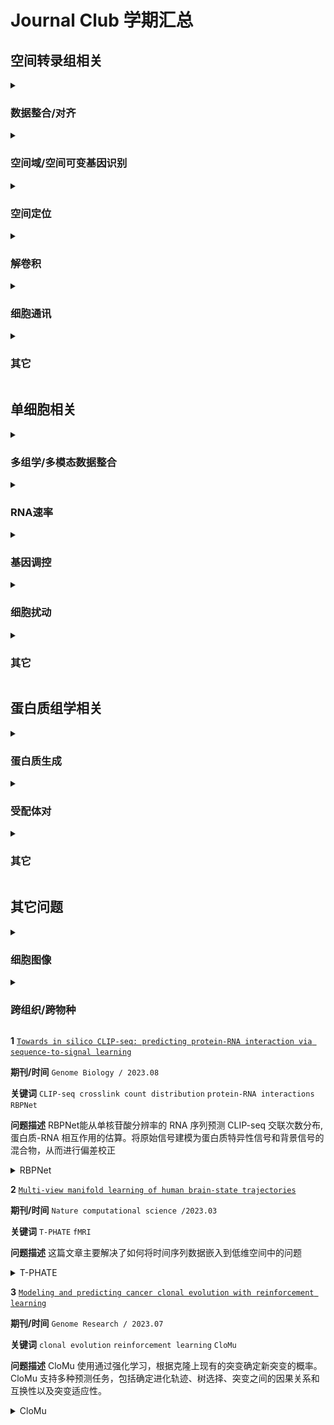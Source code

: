 # Journal Club 学期汇总

## 空间转录组相关

<details><summary> 
  
### 数据整合/对齐
</summary>


**1**  [`Partial alignment of multislice spatially resolved transcriptomics data`](https://www.biorxiv.org/content/10.1101/2023.01.08.523162v1.full.pdf)

**期刊/时间** `Genome reserch / 2023 10` 

**关键词** `Alignment of spatial transcriptomics`  `PASTE2`

**问题描述** 对齐空间转录组数据的方法，是之前的PASTE的进一步工作，考虑了空间转录组切片只有部分对齐的情况

PASTE在进行切片对齐时假设两个切片可以在整体的2D切片内（所有点）进行对齐。即两个切片整体在生理上、技术上都具有高度的相似性。然而这通常并不是一个合理的假设，因为组织解剖和阵列（捕获区）放置在一致性上存在技术困难，并且相邻切片之间组织形态可能也难免存在差异。有时可能相邻切片之间沿z轴（垂直于切片的轴）只有部分组织重叠:
<details><summary> paste2 </summary>
<img src="fig/paste2_1.png">
<img src="fig/paste2_2.png"></details>
s被认为是表示两切片之间重叠占比的参数，当g_i=1/n时，将有占比大约为s的细胞参与了对齐。

**2**  [`STalign: Alignment of spatial transcriptomics data using diffeomorphic metric mapping`](https://www.nature.com/articles/s41467-023-43915-7)

**期刊/时间** `Nature Communications / 2023 12` 

**关键词** `Alignment of spatial transcriptomics`  `LDDMM` `STalign`

**问题描述** 使用一个现有的图像映射算法LDDMM来对齐空间转录组数据
<details><summary> STalign </summary>
<img src="fig/STalign.png"></details>

**3**  [`Alignment of spatial genomics data using deep Gaussian processes`](https://www.nature.com/articles/s41592-023-01972-2)

**期刊/时间** `Nature Methods  / 2023 08` 

**关键词** `integrating and aligning of spatial transcriptomics` `deep Gaussian processes`

**问题描述** 基于深度高斯过程对齐空间转录组数据
<details><summary> deep GP </summary>
<img src="fig/deep gaussian.png"></details>



**4**  [SPIRAL: integrating and aligning spatially resolved transcriptomics data across different experiments, conditions, and technologies](https://genomebiology.biomedcentral.com/articles/10.1186/s13059-023-03078-6)

**期刊/时间** `Nature Computational Science  / 2023 10` 

**关键词** `integrating and aligning of spatial transcriptomics` `SPIRAL`

**问题描述** SPIRAL 由两个连续模块组成： SPIRAL-integration（基于图域适应的数据集成）和 SPIRAL-alignment（基于集群感知的优化传输协调对齐）
<details><summary> SPIRAL </summary>
<img src="fig/SPIRAL.png"></details>


**5**  [Integrating spatial transcriptomics data across different conditions, technologies and developmental stages](https://www.biorxiv.org/content/10.1101/2022.12.26.521888v1.full.pdf)

**期刊/时间** `Nature Computational Science  / 2023 10` 

**关键词** `Integrating spatial transcriptomics data` `STAligner`

**问题描述** STAligner 的图注意神经网络，用于整合和对齐 ST 数据集，实现空间感知数据整合、同步空间域识别和下游比较分析。
<details><summary> STAligner </summary>
<img src="fig/STAligner.png"></details>



**6**  [`Latent feature extraction with a prior-based self-attention framework for spatial transcriptomics`](https://genome.cshlp.org/content/33/10/1757.full)

**期刊/时间** `Genome reserch / 2023 10` 

**关键词** `Latent feature extraction` `self- attention`  `PAST`

**问题描述** 基于自注意力框架来提取空间转录组数据的潜在特征
<details><summary> past </summary>
<img src="fig/past.png"></details>

**7**  [`MUSTANG: multi-sample spatial transcriptomics data analysis with cross-sample transcriptional similarity guidance`](https://www.biorxiv.org/content/10.1101/2023.09.08.556895v1.full.pdf)

**期刊/时间** `bioRxiv /2023.09` 

**关键词** `transcriptomics data analysis` `grouped horseshoe distribution` `spot similarity graph` `MUSTANG`

**问题描述** 空间转录组数据整合分析，最终得到的是所有spot的新的表示，并不强调空间坐标对应
<details><summary> MUSTANG </summary>
<img src="fig/MUSTANG.png"></details>


**8**  [`Construction of a 3D whole organism spatial atlas by joint modelling of multiple slices with deep neural networks`](https://www.nature.com/articles/s42256-023-00734-1)

**期刊/时间** `Nature Machine Intelligence /2023.10` 

**关键词** `transcriptomics data analysis` `STitch3D`

**问题描述** 空间转录组数据整合分析，构建3D-graph
<details><summary> STitch3D </summary>
<img src="fig/STitch3D.png"></details>

</details>


<details><summary> 
  
### 空间域/空间可变基因识别 
</summary>
  
**1**  [`STAMarker: determining spatial domain-specific variable genes with saliency maps in deep learning`](https://www.biorxiv.org/content/10.1101/2022.11.07.515535v1.full.pdf)

**期刊/时间** `Nucleic Acids Research / 2023.10` 

**关键词** `graph-attention autoencoders` `multilayer perceptron classifiers` `saliency map computation`

**问题描述** 识别特定于空间域的空间可变基因
<details><summary> STAMarker </summary>
<img src="fig/STAMarker.png"></details>


**2**  [`Probabilistic cell / domain-type assignment of spatial transcriptomics data with SpatialAnno`](https://www.biorxiv.org/content/10.1101/2023.02.08.527590v1.full.pdf)

**期刊/时间** `Nucleic Acids Research / 2023.11` 

**关键词** `factor model` `Potts model`

**问题描述** 利用大量非标记基因以及有关标记基因的“定性”信息进行空间转录组数据集注释
<details><summary> SpatialAnno </summary>
<img src="fig/SpatialAnno.png"></details>


**3**  [`Mapping the topography of spatial gene expression with interpretable deep learning`](https://www.biorxiv.org/content/10.1101/2023.10.10.561757v1.full.pdf)

**期刊/时间** `bioRxiv /2023.10` 

**关键词** `Isodepth` `spatial transcriptomics data` `spatial domain` `GASTON`

**问题描述** 从 SRT 数据中识别具有空间变化表达的空间域和/或基因
<details><summary> GASTON </summary>
<img src="fig/GASTON.png"></details>


**4**  [`nnSVG for the scalable identification of spatially variable genes using nearest-neighbor Gaussian processes`](https://www.nature.com/articles/s41467-023-39748-z)

**期刊/时间** `Nature Communications / 2023.07` 

**关键词** `spatially variable genes` `nearest-neighbor Gaussian processes`

**问题描述** 基于高斯过程寻找空间可变基因

</details>

<details><summary> 
  
### 空间定位 
</summary>
  
**1**  [`Leveraging spatial transcriptomics data to recover cell locations in single-cell RNA-seq with CeLEry`](https://www.nature.com/articles/s41467-023-39895-3)

**期刊/时间** `Nature communications  /2023.07` 

**关键词** `Spatial transcriptomics` `scRNA-seq` `cell location recovery`

**问题描述** 通过学习单细胞转录组和空间位置之间的关系，利用单细胞的基因表达信息来预测其位置信息
<details><summary> CeLEry </summary>
<img src="fig/CeLEry.png"></details>


**2**  [`SiGra: single-cell spatial elucidation through an image-augmented graph transformer`](https://www.nature.com/articles/s41467-023-41437-w)

**期刊/时间** `Nature communications / 2023.09` 

**关键词** `Spatial transcriptomics` `Graph transformer` `Multimodal data`

**问题描述** 利用多通道免疫组化图像和基因表达数据，通过图卷积神经网络的方式，对细胞进行空间定位和分类
<details><summary> SiGra </summary>
<img src="fig/SiGra.png"></details>

</details>

<details><summary> 
  
### 解卷积 
</summary>

**1**  [`GTM-decon: guided-topic modeling of single-cell transcriptomes enables sub-cell-type and disease-subtype deconvolution of bulk transcriptomes`](https://genomebiology.biomedcentral.com/articles/10.1186/s13059-023-03034-4)

**期刊/时间** `Genome Biology / 2023.08` 

**关键词** `deconvolution` `Cell-type composition` `GTM-decon`

**问题描述** 用于解卷积的引导主题模型（GTM-decon），能从单细胞 RNA-seq 数据中自动推断细胞类型特异性基因主题分布，用于解卷积批量转录组
<details><summary> GTM-decon </summary>
<img src="fig/GTM-decon.png"></details>

**2**  [`SCS: cell segmentation for high-resolution spatial transcriptomics`](https://www.nature.com/articles/s41592-023-01939-3)

**期刊/时间** `Nature Methods / 2022.12` 

**关键词** `deconvolution` `cell segmentation` `SCS`

**问题描述** 类似解卷积（spot与cell地位对调）
<details><summary> SCS </summary>
<img src="fig/SCS.png"></details>

**3**  [`GeneSegNet: a deep learning framework for cell segmentation by integrating gene expression and imaging`](https://genomebiology.biomedcentral.com/articles/10.1186/s13059-023-03054-0)

**期刊/时间** `Genome Biology / 2023.10` 

**关键词** `cell segmentation` `identify cell boundary` `GeneSegNet`

**问题描述** 基于深度学习的方法--GeneSegNet，能整合基因表达和成像信息来进行细胞分割
<details><summary> GeneSegNet </summary>
<img src="fig/GeneSegNet_1.png">
<img src="fig/GeneSegNet_2.png"></details>

</details>

<details><summary> 
  
### 细胞通讯 
</summary>

**1**  [`SpatialDM for rapid identification of spatially co-expressed ligand–receptor and revealing cell–cell communication patterns`](https://www.nature.com/articles/s41467-023-39608-w)

**期刊/时间** `Nature Methods / 2023.11` 

**关键词** `temporal and spatial omics data` `review`

**问题描述** 利用双变量 Moran 统计来检测空间共表达的配体和受体对、它们的局部相互作用点（单点分辨率）和通信模式。SpatialDM 揭示了一些通信模式并识别了条件之间的差异相互作用，从而能够发现特定环境的细胞合作和信号传导。
<details><summary> SpatialDM </summary>
<img src="fig/SpatialDM.png"></details>


**2**  [`Inferring ligand-receptor cellular networks from bulk and spatial transcriptomic datasets with BulkSignalR`](https://www.ncbi.nlm.nih.gov/pmc/articles/PMC10250239/pdf/gkad352.pdf)

**期刊/时间** `Nucleic Acids Research / 2023.05` 

**关键词** `ligand-receptor interactions` `downstream pathways`

**问题描述** 将配体-受体相互作用与下游通路整合以在bulk和空间转录组数据上推断配受体细胞网络
<details><summary> BulkSignalR </summary>
<img src="fig/BulkSignalR.png"></details>

</details>
<details><summary> 
  
### 其它 
</summary>

**1**  [`Principles and challenges of modeling temporal and spatial omics data`](https://www.nature.com/articles/s41592-023-01992-y)

**期刊/时间** `Nature Methods / 2023.09` 

**关键词** `temporal and spatial omics data` `review`

**问题描述** 概述了时间和空间组学数据分析的共同原则和挑战。讨论了建模时间和空间相关性的统计概念，并强调了将现有分析方法应用于具有时间和空间维度的数据的机会。

**2**  [`BayesTME: An end-to-end method for multiscale spatial transcriptional profiling of the tissue microenvironment`](https://www.sciencedirect.com/science/article/pii/S2405471223001564)

**期刊/时间** `Cell system / 2023.07` 

**关键词** `comprehensive analysis of spatial transcriptomics` `bleed correction` `cell type deconvonlution` `spatial transcriptional programs` `BayesTME`

**问题描述** 综合分析空间转录组数据，一个比较全面的研究流程

</details>



## 单细胞相关

<details><summary> 
  
### 多组学/多模态数据整合
</summary>

**1**  [`Integration of gene expression and DNA methylation data across different experiments`](https://academic.oup.com/nar/article/51/15/7762/7217038)

**期刊/时间** `Nucleic Acids Research  /2023.07` 

**关键词** `MO/MD problem` `predictive model` `DNA methylation data` `INTEND`

**问题描述** 通过学习一个根据甲基化数据预测基因表达的模型来进行数据整合
<details><summary> INTEND </summary>
<img src="fig/INTEND.png"></details>

**2**  [`Integration of spatial and single-cell data across modalities with weakly linked features`](https://www.nature.com/articles/s41587-023-01935-0)

**期刊/时间** `Nature Biotechnology / 2023.09` 

**关键词** `weak linkage`  `fuzzy smoothed embedding` `MaxFuse`

**问题描述** 通过迭代共嵌入、数据平滑和细胞匹配，使用每个模态中的所有信息来获得数据集成
<details><summary> MaxFuse </summary>
<img src="fig/MaxFuse.png"></details>

**3**  [`Stabilized mosaic single-cell data integration using unshared feature`](https://www.nature.com/articles/s41587-023-01766-z)

**期刊/时间** `Nature Biotechnology / 2023.05` 

**关键词** `non-overlapping features` `multi-hop` `StabMap`

**问题描述** 在共享特征的基础上，利用非共享特征来稳定单细胞数据的整合
<details><summary> StabMap </summary>
<img src="fig/StabMap.png"></details>

**4**  [`Multi-task learning from multimodal single-cell omics with Matilda`](Multi-task learning from multimodal single-cell omics with Matilda)

**期刊/时间** `Nucleic Acids Research / 2023.10` 

**关键词** `VAE` `fully-connected classification network` `Matilda`

**问题描述** 用于多模态单细胞组学数据综合分析的多任务学习方法。通过利用任务之间的相互关系，在单个统一框架中执行数据模拟、降维、细胞类型分类和特征选择。
<details><summary> Matilda </summary>
<img src="fig/Matilda.png"></details>

**5**  [`scMultiSim: simulation of multi-modality single cell data guided by cell-cell interactions and gene regulatory networks`](https://www.ncbi.nlm.nih.gov/pmc/articles/PMC10055660/)

**期刊/时间** `Preprint / 2023.03` 

**关键词** `simulation of multi-modality single cell data` `scMultiSim`

**问题描述** 模拟生成单细胞多模态数据的方法
<details><summary> scMultiSim </summary>
<img src="fig/scMultiSim.png"></details>

**6**  [`Integrating SNVs and CNAs on a phylogenetic tree from single-cell DNA sequencing data`](https://genome.cshlp.org/content/33/11/2002.full.pdf+html)

**期刊/时间** `Genome reserch / 2023.11` 

**关键词** `Single-cell DNA sequencing` `evolutionary trees` `SNVs and CNAs integration` `SCsnvcna`

**问题描述** 将 SNV 和 CNA 整合到单细胞 DNA 测序数据的系统发育树上，得到一个更全面完整的系统发育树
<details><summary> SCsnvcna </summary>
<img src="fig/SCsnvcna.png"></details>

**7**  [`Mapping disease regulatory circuits at cell-type resolution from single-cell multiomics data`](https://www.nature.com/articles/s43588-023-00476-5)

**期刊/时间** `Nature computationalscience / 2023.06` 

**关键词** `Circuit chromatin sites` `scATAC-seq` `scRNA-seq` `MAGICAL`

**问题描述** 整合了来自不同条件的scRNA-seq和scATAC-seq数据，以识别与疾病相关的转录因子、染色质位点和基因作为调控回路
<details><summary> MAGICAL </summary>
<img src="fig/MAGICAL.png"></details>

**8**  [`scBridge embraces cell heterogeneity in single-cell RNA-seq and ATAC-seq data integration`](https://www.nature.com/articles/s41467-023-41795-5)

**期刊/时间** `Nature communications / 2023.09` 

**关键词** `iterative integration` `heterogeneous transfer learning`

**问题描述** 整合scRNA-seq和scATAC-seq数据,减少组学数据之间的差异，同时保留细胞类型之间的差异
<img src="fig/Integrating SNVs and CNA.png"><details><summary> StabMap </summary>
<img src="fig/StabMap.png"></details>

**9**  [`CMOT: Cross-Modality Optimal Transport for multimodal inference`](https://genomebiology.biomedcentral.com/articles/10.1186/s13059-023-02989-8)

**期刊/时间** `Genome Biology / 2023.07` 

**关键词** `data integration` `Optimal Transport`  `CMOT`

**问题描述** CMOT将现有多模态数据中的细胞对齐到一个共同的潜在空间，并从映射源细胞的另一种模态（目标）中推断细胞缺失的模态
<details><summary> CMOT </summary>
<img src="fig/CMOT.png"></details>

**10**  [`MultiVI: deep generative model for the integration of multimodal data`](https://www.nature.com/articles/s41592-023-01909-9)

**期刊/时间** `Nature Methods / 2023.06` 

**关键词** `deep generative model` `data integration`

**问题描述** MultiVI 是一个用于多模态数据集概率分析的深度生成模型，也支持它们与单模态数据集的整合。
<details><summary> MultiVI </summary>
<img src="fig/MultiVI.png"></details>



</details>


<details><summary> 
  
### RNA速率
</summary>

**1**  [`Unified fate mapping in multiview single-cell data`](https://www.biorxiv.org/content/10.1101/2023.07.19.549685v1.full.pdf)

**期刊/时间** `bioRxiv /2023.07` 

**关键词** `fate mapping` `microstate` `terminal state` `multiview` `single-cell data` `CellRank` `CellRank2`

**问题描述** 结合多种信息，例如RNA velocity, similarity, pseudotime，预测每个细胞最终会分化到哪个状态，即terminal state

<details><summary> CellRank 2 </summary>
<img src="fig/CellRank 2.png"></details>


**2**  [`Unraveling dynamically encoded latent transcriptomic patterns in pancreatic cancer cells by topic modeling`](https://www.sciencedirect.com/science/article/pii/S2666979X23001854)

**期刊/时间** `Cell genomics / 2023.09	` 

**关键词** `topic modeling` `RNA velocity` `latent transcriptomic patterns` `DeltaTopic`

**问题描述** 通过主题建模揭示单细胞中动态编码的潜在转录组模式

<details><summary> DeltaTopic </summary>
<img src="fig/DeltaTopic.png"></details>

**3**  [`Inferring single-cell transcriptomic dynamics with structured latent gene expression dynamics`](https://genomebiology.biomedcentral.com/articles/10.1186/s13059-023-03021-9)

**期刊/时间** `Cell reports / 2023.09` 

**关键词** `RNA velocity` `infer single-cell transcriptomic dynamics` `structured dynamics` `deep learning` `LatentVelo` 

**问题描述** 使用双系统（动力学系统和神经网络系统）框架，基于RNA nelocity来预测单细胞数据的分化过程

<details><summary> MultiVI </summary>
<img src="fig/Scover.png"></details>

**4**  [`PhyloVelo enhances transcriptomic velocity field mapping using monotonically expressed genes`](https://genomebiology.biomedcentral.com/articles/10.1186/s13059-023-03021-9)

**期刊/时间** `Nature Biotechnology/ 2023.07` 

**关键词** `monotonically expressed genes` `lineage information` `the velocity of transcriptomic dynamics`

**问题描述** 利用scRNA-seq中的MEGs和谱系信息计算scRNA-seq数据中的转录组速度场

<details><summary> PhyloVelo </summary>
<img src="fig/PhyloVelo.png"></details>


</details>

<details><summary> 
  
### 基因调控
</summary>

**1**  [`Predicting the impact of sequence motifs on gene regulation using single-cell data`](https://genomebiology.biomedcentral.com/articles/10.1186/s13059-023-03021-9)

**期刊/时间** `Genome Biology / 2023.08` 

**关键词** `infer motifs and cell type-specific importance` `Scover`

**问题描述** 使用单细胞数据，预测序列基序对基因调控的影响 **目标** 确定哪些基因序列具有调控基因的功能并量化

<details><summary> Scover </summary><img src="fig/Scover.png"></details>

**2**  [`Gene knockout inference with variational graph autoencoder learning single-cell gene regulatory networks`](https://genomebiology.biomedcentral.com/articles/10.1186/s13059-023-03021-9)

**期刊/时间** `Nucleic Acids Research / 2023.05` 

**关键词** `Gene Knockout Inference` `VGAE`

**问题描述** 学习单细胞基因调控网络来模拟基因敲除后的虚拟KO数据
<details><summary> knockout </summary><img src="fig/knockout.png"></details>

**3**  [`exFINDER: identify external communication signals using single-cell transcriptomics data`](https://academic.oup.com/nar/article/51/10/e58/7110758)

**期刊/时间** `Nucleic Acids Research  / 2023.06` 

**关键词** `external system` `signaling pathways`  `external signals`

**问题描述** 用信号通路的先验知识来识别单细胞转录组数据中细胞接收的外部信号
<details><summary> exFINDER </summary><img src="fig/exFINDER.png"></details>

**4**  [`HetFCM: functional co-module discovery by heterogeneous network co-clustering`](https://academic.oup.com/nar/advance-article/doi/10.1093/nar/gkad1174/7471720)

**期刊/时间** `Nucleic Acids Research / 2023.12` 

**关键词** `attributed heterogeneous network` `variational graph autoencoders` `adaptive weighted co-clustering`

**问题描述** 检测功能分子模块
<details><summary> HetFCM </summary><img src="fig/HetFCM.png"></details>


**5**  [`Modeling islet enhancers using deep learning identifies candidate causal variants at loci associated with T2D and glycemic traits`](https://www.pnas.org/doi/epdf/10.1073/pnas.2206612120)

**期刊/时间** `PNAS /2023.06` 

**关键词** `genetic associations` `deep learning` `epigenomics` `TREDNet`

**问题描述** 分析序列变异对增强子的影响，学习胰岛特异性转录因子的调控模式
<details><summary> TREDNet </summary><img src="fig/TREDNet.png"></details>

</details>

<details><summary> 

### 细胞扰动
</summary>

**1**  [`A new Bayesian factor analysis method improves detection of genes and biological processes affected by perturbations in single-cell CRISPR screening`](https://www.nature.com/articles/s41592-023-02017-4)

**期刊/时间** `Nature Methods / 2023.09` 

**关键词** `Bayesian factor analysis` `cell perturbations` `GSFA`

**问题描述** GSFA类似于矩阵分解，将基因表达矩阵分解，并对分解后的矩阵进行生物意义上的下游分析。
<details><summary> GSFA </summary><img src="fig/GSFA.png"></details>

**2**  [`Gene knockout inference with variational graph autoencoder learning single-cell gene regulatory networks`](https://genomebiology.biomedcentral.com/articles/10.1186/s13059-023-03021-9)

**期刊/时间** `Nucleic Acids Research / 2023.05` 

**关键词** `Gene Knockout Inference` `VGAE`

**问题描述** 学习单细胞基因调控网络来模拟基因敲除后的虚拟KO数据
<details><summary> knockout </summary><img src="fig/knockout.png"></details>

**3**  [`Predicting transcriptional outcomes of novel multigene perturbations with GEARS`](https://www.nature.com/articles/s41587-023-01905-6)

**期刊/时间** `Nature Biotechnology / 2023.08` 

**关键词** `deep learning` `a knowledge graph of gene-gene relationships`

**问题描述** 预测对单基因和`多基因`扰动的转录反应
<details><summary> GEARS </summary><img src="fig/GEARS.png"></details>

**4**  [`Causal identification of single-cell experimental perturbation effects with CINEMA-OT`](https://www.nature.com/articles/s41592-023-02040-5)

**期刊/时间** `Nature Biotechnology / 2023.08` 

**关键词** `causal independent effect` `optimal transport` `CINEMA-OT`

**问题描述** 一种基于因果推断的单细胞扰动分析方法，称为CINEMA-OT（因果独立效应模块归因+最优传输）。CINEMA-OT将干扰变异源从扰动效应中分离出来，以获得反事实细胞对的最佳传输匹配。这些细胞对代表了因果扰动反应，并能进行一系列下游分析，如个体治疗效果分析、反应聚类、归因分析和协同分析。
<details><summary> CINEMA-OT </summary><img src="fig/CINEMA-OT.png"></details>

**5**  [`Learning single-cell perturbation responses using neural optimal transport`](https://www.nature.com/articles/s41592-023-01969-x)

**期刊/时间** `Nature Methods / 2023.09` 

**关键词**  `optimal transport` `CellOT`

**问题描述** 一种基于神经最优传输的方法，称为CellOT，用于预测细胞在扰动下的状态变化。该方法基于单细胞表达谱的概率分布，通过学习最优传输映射来模拟细胞在扰动下的分布变化。
<details><summary> CellOT </summary><img src="fig/CellOT.png"></details>
</details>


<details><summary> 

### 其它
</summary>

**1**  [`DISCERN: deep single-cell expression reconstruction for improved cell clustering and cell subtype and state detection`](https://genomebiology.biomedcentral.com/articles/10.1186/s13059-023-03049-x)

**期刊/时间** `Genome Biology / 2023.09` 

**关键词** `deep generative network` `DISCERN`

**问题描述** 新型深度生成网络 DISCERN，利用参考数据集精确重建缺失的单细胞基因表达

<details><summary> DISCERN </summary><img src="fig/DISCERN.png"></details>

**2**  [`SCA: recovering single-cell heterogeneity through information-based dimensionality reduction`](https://genomebiology.biomedcentral.com/articles/10.1186/s13059-023-02998-7)

**期刊/时间** `Genome Biology /2023.08` 

**关键词** `Dimensionality reduction` `SCA`

**问题描述** 一种新技术，利用信息理论中的惊奇概念进行降维，以促进更有意义的信号提取

<details><summary> SCA </summary><img src="fig/SCA.png"></details>

**3**  [`SEACells infers transcriptional and epigenomic cellular states from single-cell genomics data`](https://www.nature.com/articles/s41587-023-01716-9)

**期刊/时间** `Nature Biotechnology/ 2023.03` 

**关键词** `kernel archetypal analysis` `graph-based algorithm` `manifold learning`

**问题描述** 识别元细胞（代表不同细胞状态的细胞组，其中元细胞内的变异是由于技术而非生物来源）

**4**  [`Cell-type-specific co-expression inference from single cell RNA-sequencing data`](https://www.nature.com/articles/s41467-023-40503-7)

**期刊/时间** `Nature Communications / 2023.08` 

**关键词** `scRNA-seq` `cell-type-specific co-expressions`

**问题描述** 从单细胞 RNA 测序数据推断细胞类型特异性共表达

<details><summary> cell-type-specific co-expreesion </summary><img src="fig/cell-type-specific co-expreesion.png"></details>

</details>





## 蛋白质组学相关

<details><summary> 
  
### 蛋白质生成
</summary>


</details>

<details><summary> 
  
### 受配体对
</summary>

**1**  [`Computing the relative binding affinity of ligands based on a pairwise binding comparison network`](https://www.nature.com/articles/s43588-023-00529-9)

**期刊/时间** `Nature Computational Science /2023.10` 

**关键词** `binding affinity prediction` `congeneric ligands` `PBCNet`

**问题描述** 一种基于物理信息图注意机制的配对结合比较网络（PBCNet），专门用于同源配体之间相对结合亲和力的排序
<details><summary> PBCNet </summary><img src="fig/PBCNet.png"></details>

**2**  [`Deep-learning-enabled protein–protein interaction analysis for prediction of SARS-CoV-2 infectivity and variant evolution`](https://www.nature.com/articles/s41591-023-02483-5)

**期刊/时间** `Nature Medicine / 2023.07` 

**关键词** `protein–protein interaction` `congeneric ligands` `PBCNet`

**问题描述** 基于化合物的结构预测 PPI
<details><summary> UniBind </summary><img src="fig/UniBind.png"></details>

**3**  [`Calibrated geometric deep learning improves kinase–drug binding predictions`](https://www.nature.com/articles/s42256-023-00751-0)

**期刊/时间** `Nature Machine Intelligence / 2023.11` 

**关键词** `kinase–drug binding` `KDBNet`

**问题描述** KDBNet 结合三维结构数据与不确定性校准，显著提升激酶-药物结合预测准确性
<details><summary> KDBNet </summary><img src="fig/KDBNet.png"></details>

</details>


<details><summary> 
	
### 其它
</summary>

**1**  [`Leveraging protein language models for accurate multiple sequence alignments`](https://genome.cshlp.org/content/33/7/1145.full.pdf+html)

**期刊/时间** `Genome Research / 2023.06` 

**关键词** `protein language models` `MSA` `vcMSA`

**问题描述** 预测MSA
<details><summary> vcMSA </summary><img src="fig/vcMSA.png"></details>

**2**  [`MolFPG: Multi-level fingerprint-based Graph Transformer for accurate and robust drug toxicity prediction`](https://www.sciencedirect.com/science/article/pii/S0010482523003694)

**期刊/时间** `Computers in Biology and Medicine / 2023.09` 

**关键词** `Graph Transformer` `fingerprint` `drug toxicity prediction` `MolFPG`

**问题描述** 开发了一种创新的分子指纹图转换器框架（MolFPG），带有用于可解释毒性预测的全局感知模块。使用多种分子指纹技术对化合物进行编码，并集成基于 Graph Transformer 的分子表示以进行特征学习和毒性预测。
<details><summary> MolFPG </summary><img src="fig/MolFPG.png"></details>

**3**  [`A method for multiple-sequence-alignment-free protein structure prediction using a protein language model`](https://www.nature.com/articles/s42256-023-00721-6)

**期刊/时间** `Nature Machine Intelligence / 2023.10` 

**关键词** `protein language model` `MSA-free` `HelixFold`

**问题描述** HelixFold-Single结合了大规模蛋白质语言模型（PLM）和AlphaFold2的几何学习能力，不依赖多序列比对（MSA），仅从初级结构（氨基酸序列）预测原子三维坐标，从而实现对蛋白质结构的准确预测。
<details><summary> HelixFold </summary><img src="fig/HelixFold.png"></details>

**4**  [`Deep domain adversarial neural network for the deconvolution of cell type mixtures in tissue proteome profiling`](https://www.nature.com/articles/s42256-023-00737-y)

**期刊/时间** `Nature Machine Intelligence / 2023.10` 

**关键词** `deconvolution` `scpDeconv`

**问题描述** 基于蛋白质组学对细胞类型解卷积，没有空间信息
<details><summary> scpDeconv </summary><img src="fig/scpDeconv.png"></details>

</details>

## 其它问题
<details><summary> 
	
### 细胞图像
</summary>
 
**1**  [`Revealing invisible cell phenotypes with conditional generative modeling`](https://www.nature.com/articles/s41467-023-42124-6)

**期刊/时间** `Nature communications /2023.09` 

**关键词** `Visual transformation` `Conditional GAN`

**问题描述** 利用条件生成模型揭示不可见的细胞表型，将细胞图像从一种条件转化为另一种条件，从而消除自然细胞变异带来的影响
<details><summary> cGAN </summary><img src="fig/cGAN.png"></details>

**2**  [`GeneSegNet: a deep learning framework for cell segmentation by integrating gene expression and imaging`](https://genomebiology.biomedcentral.com/articles/10.1186/s13059-023-03054-0)

**期刊/时间** `Genome Biology / 2023.10` 

**关键词** `cell segmentation` `identify cell boundary` `GeneSegNet`

**问题描述** 基于深度学习的方法--GeneSegNet，能整合基因表达和成像信息来进行细胞分割
<details><summary> GeneSegNet </summary><img src="fig/GeneSegNet_1.png">
<img src="fig/GeneSegNet_2.png"></details>
	
</details>

<details><summary>
	
### 跨组织/跨物种
</summary>

**1**  [`Hypergraph factorization for multi-tissue gene expression imputation`](https://www.nature.com/articles/s42256-023-00684-8)

**期刊/时间** `Nature Machine Intelligence / 2023.07` 

**关键词** `multi-tissue` `Hypergraph` `HYFA`

**问题描述** 利用超图，实现`跨组织&跨样本`的信息交流
<details><summary> HYFA </summary><img src="fig/HYFA.png"></details>

**2**  [`Extrapolating heterogeneous time-series gene expression data using Sagittarius`](https://www.nature.com/articles/s42256-023-00679-5)

**期刊/时间** `Nature Machine Intelligence / 2023.06` 

**关键词** `heterogeneous` `time-series gene expression` `Sagittarius`

**问题描述** Sagittarius学习一个多数据模态共享的低纬度空间，并从中生成模拟的时间序列测量数据，从而明确地建模未对齐的时间点和时间序列之间的条件批次效应，并使该模型广泛适用于不同的生物学环境。
<details><summary> Sagittarius </summary><img src="fig/Sagittarius.png"></details>

</details>

**1**  [`Towards in silico CLIP-seq: predicting protein-RNA interaction via sequence-to-signal learning`](https://genomebiology.biomedcentral.com/articles/10.1186/s13059-023-03015-7)

**期刊/时间** `Genome Biology / 2023.08` 

**关键词** `CLIP-seq crosslink count distribution` `protein-RNA interactions` `RBPNet`

**问题描述** RBPNet能从单核苷酸分辨率的 RNA 序列预测 CLIP-seq 交联次数分布, 蛋白质-RNA 相互作用的估算。将原始信号建模为蛋白质特异性信号和背景信号的混合物，从而进行偏差校正
<details><summary> RBPNet </summary><img src="fig/RBPNet.png"></details>

**2**  [`Multi-view manifold learning of human brain-state trajectories`](https://www.nature.com/articles/s43588-023-00419-0)

**期刊/时间** `Nature computational science /2023.03` 

**关键词** `T-PHATE` `fMRI`

**问题描述** 这篇文章主要解决了如何将时间序列数据嵌入到低维空间中的问题
<details><summary> T-PHATE </summary><img src="fig/T-PHATE.png"></details>

**3**  [`Modeling and predicting cancer clonal evolution with reinforcement learning`](https://genome.cshlp.org/content/early/2023/08/10/gr.277672.123.full.pdf+html)

**期刊/时间** `Genome Research / 2023.07` 

**关键词** `clonal evolution` `reinforcement learning` `CloMu`

**问题描述** CloMu 使用通过强化学习，根据克隆上现有的突变确定新突变的概率。CloMu 支持多种预测任务，包括确定进化轨迹、树选择、突变之间的因果关系和互换性以及突变适应性。
<details><summary> CloMu </summary><img src="fig/CloMu.png"></details>





